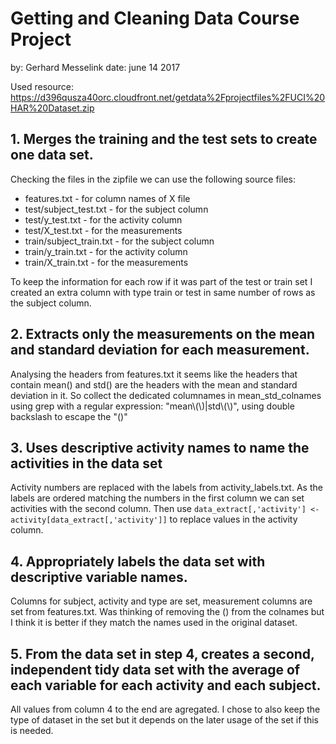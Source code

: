 # Getting and Cleaning Data Course Project

by: Gerhard Messelink
date: june 14 2017

Used resource: https://d396qusza40orc.cloudfront.net/getdata%2Fprojectfiles%2FUCI%20HAR%20Dataset.zip

## 1. Merges the training and the test sets to create one data set. 

Checking the files in the zipfile we can use the following source files:

  - features.txt - for column names of X file
  - test/subject_test.txt - for the subject column
  - test/y_test.txt - for the activity column
  - test/X_test.txt - for the measurements
  - train/subject_train.txt - for the subject column
  - train/y_train.txt - for the activity column
  - train/X_train.txt - for the measurements

To keep the information for each row if it was part of the test or train set I created an
extra column with type train or test in same number of rows as the subject column.


## 2. Extracts only the measurements on the mean and standard deviation for each measurement.

Analysing the headers from features.txt it seems like the headers that contain mean() and std()
are the headers with the mean and standard deviation in it.
So collect the dedicated columnames in mean_std_colnames using grep with a regular expression:
"mean\\(\\)|std\\(\\)", using double backslash to escape the "()"

## 3. Uses descriptive activity names to name the activities in the data set

Activity numbers are replaced with the labels from activity_labels.txt. As the labels are ordered
matching the numbers in the first column we can set activities with the second column.
Then use `data_extract[,'activity'] <- activity[data_extract[,'activity']]` to replace
values in the activity column.


## 4. Appropriately labels the data set with descriptive variable names.

Columns for subject, activity and type are set, measurement columns are set from features.txt.
Was thinking of removing the () from the colnames but I think it is better if they match the
names used in the original dataset.

## 5. From the data set in step 4, creates a second, independent tidy data set with the average of each variable for each activity and each subject.

All values from column 4 to the end are agregated. I chose to also keep the type of dataset in the set but it depends on the later usage of the set if this is needed.

